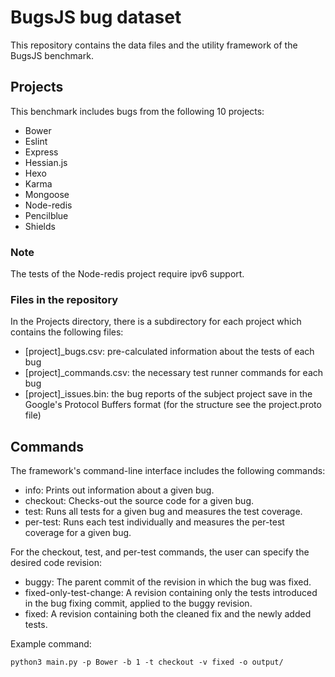# BugsJS bug dataset

This repository contains the data files and the utility framework of the BugsJS benchmark.

## Projects

This benchmark includes bugs from the following 10 projects:

* Bower
* Eslint
* Express
* Hessian.js
* Hexo
* Karma
* Mongoose
* Node-redis
* Pencilblue
* Shields

### Note

The tests of the Node-redis project require ipv6 support.

### Files in the repository

In the Projects directory, there is a subdirectory for each project which contains the following files:

* [project]\_bugs.csv: pre-calculated information about the tests of each bug
* [project]\_commands.csv: the necessary test runner commands for each bug
* [project]\_issues.bin: the bug reports of the subject project save in the Google's Protocol Buffers format (for the structure see the project.proto file)


## Commands

The framework's command-line interface includes the following commands:

* info: Prints out information about a given bug.
* checkout: Checks-out the source code for a given bug.
* test: Runs all tests for a given bug and measures the test coverage.
* per-test: Runs each test individually and measures the per-test coverage for a given bug.

For the checkout, test, and per-test commands, the user can specify the desired code revision:

* buggy: The parent commit of the revision in which the bug was fixed.
* fixed-only-test-change: A revision containing only the tests introduced in the bug fixing commit, applied to the buggy revision.
* fixed: A revision containing both the cleaned fix and the newly added tests.

Example command:

```
python3 main.py -p Bower -b 1 -t checkout -v fixed -o output/
```
